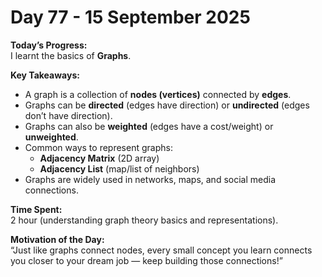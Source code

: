# Day 77 - 15 September 2025

**Today’s Progress:**  
I learnt the basics of **Graphs**.  

**Key Takeaways:**  
- A graph is a collection of **nodes (vertices)** connected by **edges**.  
- Graphs can be **directed** (edges have direction) or **undirected** (edges don’t have direction).  
- Graphs can also be **weighted** (edges have a cost/weight) or **unweighted**.  
- Common ways to represent graphs:  
  - **Adjacency Matrix** (2D array)  
  - **Adjacency List** (map/list of neighbors)  
- Graphs are widely used in networks, maps, and social media connections.  

**Time Spent:**  
 2 hour (understanding graph theory basics and representations).  

**Motivation of the Day:**  
“Just like graphs connect nodes, every small concept you learn connects you closer to your dream job — keep building those connections!”  
